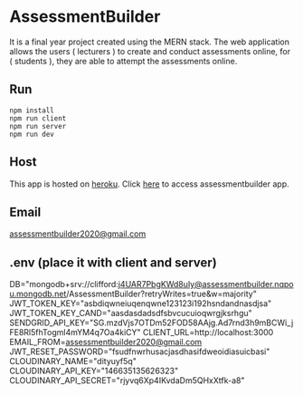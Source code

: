 # AssessmentBuilder
It is a final year project created using the MERN stack. The web application allows the users ( lecturers ) to create and conduct assessments online, for ( students ), they are able to attempt the assessments online.

## Run
```npm
npm install
npm run client
npm run server
npm run dev
```
## Host
This app is hosted on [heroku](https://dashboard.heroku.com/apps/assessmentbuilder).
Click [here](https://assessmentbuilder.herokuapp.com/) to access assessmentbuilder app.

## Email
assessmentbuilder2020@gmail.com

## .env (place it with client and server)
DB="mongodb+srv://clifford:j4UAR7PbgKWd8uIy@assessmentbuilder.nqpou.mongodb.net/AssessmentBuilder?retryWrites=true&w=majority"
JWT_TOKEN_KEY="asbdiqwneiuqenqwne123123i192hsndandnasdjsa"
JWT_TOKEN_KEY_CAND="aasdasdadsdfsbvcucuioqwrgjksrhgu"
SENDGRID_API_KEY="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"
CLIENT_URL=http://localhost:3000
EMAIL_FROM=assessmentbuilder2020@gmail.com
JWT_RESET_PASSWORD="fsudfnwrhusacjasdhasifdweoidiasuicbasi"
CLOUDINARY_NAME="dityuyf5q"
CLOUDINARY_API_KEY="146635135626323"
CLOUDINARY_API_SECRET="rjyvq6Xp4IKvdaDm5QHxXtfk-a8"
